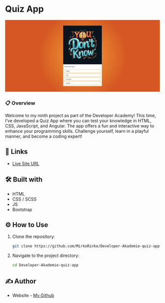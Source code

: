 #  Quiz App

![](https://raw.githubusercontent.com/MirkoRinke/Developer-Akademie-quiz-app/main/preview.jpg)


### 📋 Overview

Welcome to my ninth project as part of the Developer Academy! This time, I’ve developed a Quiz App where you can test your knowledge in HTML, CSS, JavaScript, and Angular. The app offers a fun and interactive way to enhance your programming skills. Challenge yourself, learn in a playful manner, and become a coding expert!

## 🔗 Links

- [Live Site URL](https://zippy-yeot-e510eb.netlify.app/)


## 🛠️ Built with

- HTML
- CSS / SCSS
- JS
- Bootstrap

## ⚙️ How to Use

1. Clone the repository:
   ```bash
   git clone https://github.com/MirkoRinke/Developer-Akademie-quiz-app.git
   ```

2. Navigate to the project directory:
   ```bash
   cd Developer-Akademie-quiz-app
   ```

## ✍️ Author

- Website - [My Github](https://github.com/MirkoRinke)
